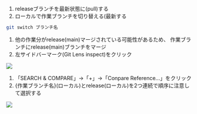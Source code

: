 1. releaseブランチを最新状態に(pull)する
2. ローカルで作業ブランチを切り替える(最新する

```bash
git switch ブランチ名
```

1. 他の作業分がrelease(main)マージされている可能性があるため、
作業ブランチにrelease(main)ブランチをマージ
2. 左サイドバーマーク(Git Lens inspect)をクリック

![](https://gyazo.com/10dbc5532a7592fafc463bdc18e6c04b)

1. 「SEARCH & COMPARE」→「+」→「Conpare Reference...」をクリック
2. {作業ブランチ名}(ローカル)とrelease(ローカル)を2つ連続で順序に注意して選択する

![](https://i.gyazo.com/48a02f721f91814da19f2494500af60c.png)
